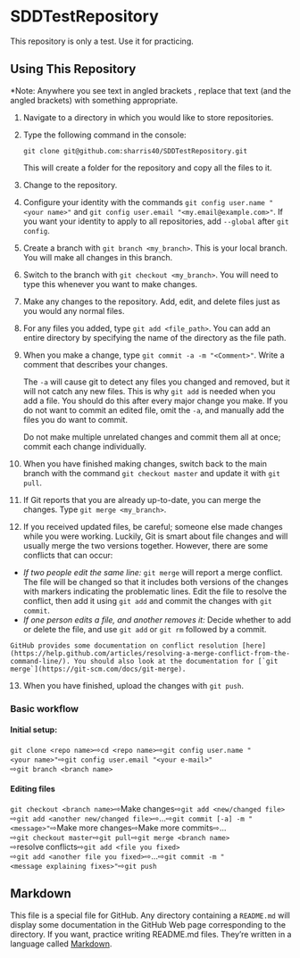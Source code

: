# SDDTestRepository
This repository is only a test. Use it for practicing.

## Using This Repository
*Note: Anywhere you see text in angled brackets <like this>, replace that text (and the angled brackets) with something appropriate.

1.  Navigate to a directory in which you would like to store repositories.
2.  Type the following command in the console:

    ```
    git clone git@github.com:sharris40/SDDTestRepository.git
    ```

    This will create a folder for the repository and copy all the files to it.

3.  Change to the repository.

4.  Configure your identity with the commands `git config user.name "<your name>"` and `git config user.email "<my.email@example.com>"`. If you want your identity to apply to all repositories, add `--global` after `git config`.

5.  Create a branch with `git branch <my_branch>`. This is your local branch. You will make all changes in this branch.

6.  Switch to the branch with `git checkout <my_branch>`. You will need to type this whenever you want to make changes.

7.  Make any changes to the repository. Add, edit, and delete files just as you would any normal files.

8.  For any files you added, type `git add <file_path>`. You can add an entire directory by specifying the name of the directory as the file path.

9.  When you make a change, type `git commit -a -m "<Comment>"`. Write a comment that describes your changes.

    The `-a` will cause git to detect any files you changed and removed, but it will not catch any new files. This is why `git add` is needed when you add a file. You should do this after every major change you make. If you do not want to commit an edited file, omit the `-a`, and manually add the files you do want to commit.

    Do not make multiple unrelated changes and commit them all at once; commit each change individually.

10. When you have finished making changes, switch back to the main branch with the command `git checkout master` and update it with `git pull`.

11. If Git reports that you are already up-to-date, you can merge the changes. Type `git merge <my_branch>`.

12. If you received updated files, be careful; someone else made changes while you were working. Luckily, Git is smart about file changes and will usually merge the two versions together. However, there are some conflicts that can occur:
  *   *If two people edit the same line:* `git merge` will report a merge conflict. The file will be changed so that it includes both versions of the changes with markers indicating the problematic lines. Edit the file to resolve the conflict, then add it using `git add` and commit the changes with `git commit`.
  *   *If one person edits a file, and another removes it:* Decide whether to add or delete the file, and use `git add` or `git rm` followed by a commit.

    GitHub provides some documentation on conflict resolution [here](https://help.github.com/articles/resolving-a-merge-conflict-from-the-command-line/). You should also look at the documentation for [`git merge`](https://git-scm.com/docs/git-merge).

13. When you have finished, upload the changes with `git push`.

### Basic workflow
#### Initial setup:
`git clone <repo name>`&#x200B;⇨`cd <repo name>`&#x200B;⇨`git config user.name "<your name>"`&#x200B;⇨`git config user.email "<your e‑mail>"`&#x200B;⇨`git branch <branch name>`

#### Editing files
`git checkout <branch name>`&#x200B;⇨Make changes&#x200B;⇨`git add <new/changed file>`&#x200B;⇨`git add <another new/changed file>`&#x200B;⇨…&#x200B;⇨`git commit [-a] -m "<message>"`&#x200B;⇨Make more changes&#x200B;⇨Make more commits&#x200B;⇨…&#x200B;⇨`git checkout master`&#x200B;⇨`git pull`&#x200B;⇨`git merge <branch name>`&#x200B;⇨resolve conflicts&#x200B;⇨`git add <file you fixed>`&#x200B;⇨`git add <another file you fixed>`&#x200B;⇨…&#x200B;⇨`git commit -m "<message explaining fixes>"`&#x200B;⇨`git push`

## Markdown
This file is a special file for GitHub. Any directory containing a `README.md` will display some documentation in the GitHub Web page corresponding to the directory. If you want, practice writing README.md files. They’re written in a language called [Markdown](https://help.github.com/articles/markdown-basics/).
